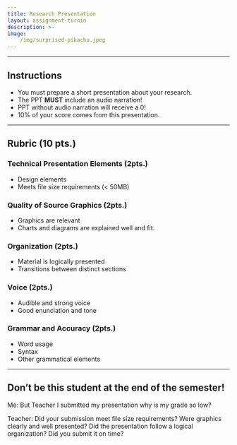 ```yaml
---
title: Research Presentation
layout: assignment-turnin
description: >-
image: 
    /img/surprised-pikachu.jpeg
---
```

---
## Instructions
- You must prepare a short presentation about your research.
- The PPT **MUST** include an audio narration!
- PPT without audio narration will receive a 0!
- 10% of your score comes from this presentation.

---
## Rubric (10 pts.)
### Technical Presentation Elements (2pts.)
- Design elements
- Meets file size requirements (< 50MB)
### Quality of Source Graphics (2pts.)
- Graphics are relevant
- Charts and diagrams are explained well and fit.
### Organization (2pts.)
- Material is logically presented 
- Transitions between distinct sections
### Voice (2pts.)
- Audible and strong voice
- Good enunciation and tone
### Grammar and Accuracy (2pts.)
- Word usage
- Syntax
- Other grammatical elements
---

## Don’t be this student at the end of the semester!

Me: But Teacher I submitted my presentation why is my grade so low?

Teacher: Did your submission meet file size requirements? Were graphics clearly and well presented? Did the presentation follow a logical organization? Did you submit it on time?

